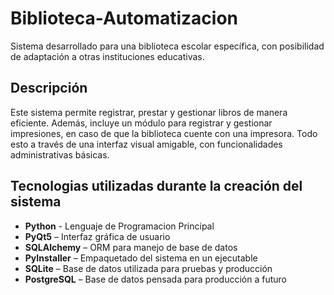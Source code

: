 # Biblioteca-Automatizacion

Sistema desarrollado para una biblioteca escolar específica, con posibilidad de adaptación a otras instituciones educativas.

## Descripción

Este sistema permite registrar, prestar y gestionar libros de manera eficiente. Además, incluye un módulo para registrar y gestionar impresiones, en caso de que la biblioteca cuente con una impresora. Todo esto a través de una interfaz visual amigable, con funcionalidades administrativas básicas.

## Tecnologias utilizadas durante la creación del sistema
- **Python** - Lenguaje de Programacion Principal
- **PyQt5** – Interfaz gráfica de usuario
- **SQLAlchemy** – ORM para manejo de base de datos
- **PyInstaller** – Empaquetado del sistema en un ejecutable
- **SQLite** – Base de datos utilizada para pruebas y producción
- **PostgreSQL** – Base de datos pensada para producción a futuro
